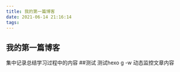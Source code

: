 ```yaml
---
title: 我的第一篇博客
date: 2021-06-14 21:16:14
tags:
---
```

## 我的第一篇博客
集中记录总结学习过程中的内容
##测试
测试hexo g -w 动态监控文章内容